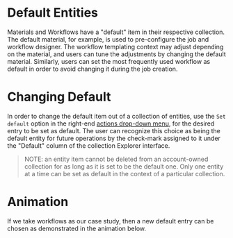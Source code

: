# Default Entities

Materials and Workflows have a "default" item in their respective collection. The default material, for example, is used to pre-configure the job and workflow designer. The workflow templating context may adjust depending on the material, and users can tune the adjustments by changing the default material. Similarly, users can set the most frequently used workflow as default in order to avoid changing it during the job creation.

# Changing Default

In order to change the default item out of a collection of entities, use the `Set default` option <i class="zmdi zmdi-star-outline zmdi-hc-border"></i> in the right-end [actions drop-down menu](/entities-general/ui/explorer.md#actions-dropdown), for the desired entry to be set as default. The user can recognize this choice as being the default entity for future operations by the check-mark assigned to it under the "Default" column of the collection Explorer interface. 

> NOTE: an entity item cannot be deleted from an account-owned collection for as long as it is set to be the default one. Only one entity at a time can be set as default in the context of a particular collection. 

# Animation

If we take workflows as our case study, then a new default entry can be chosen as demonstrated in the animation below.

<img data-gifffer="/images/setting-default.gif" />
